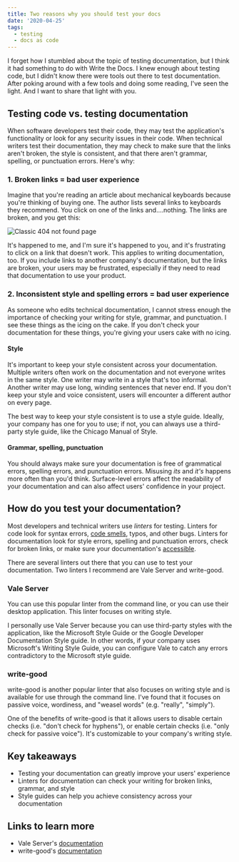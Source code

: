 ```yaml
---
title: Two reasons why you should test your docs
date: '2020-04-25'
tags:
  - testing
  - docs as code
---
```

I forget how I stumbled about the topic of testing documentation, but I think it had something to do with Write the Docs. I knew enough about testing code, but I didn't know there were tools out there to test documentation. After poking around with a few tools and doing some reading, I've seen the light. And I want to share that light with you. 

## Testing code vs. testing documentation

When software developers test their code, they may test the application's functionality or look for any security issues in their code. When technical writers test their documentation, they may check to make sure that the links aren't broken, the style is consistent, and that there aren't grammar, spelling, or punctuation errors. Here's why:

### 1. Broken links = bad user experience

Imagine that you're reading an article about mechanical keyboards because you're thinking of buying one. The author lists several links to keyboards they recommend. You click on one of the links and....nothing. The links are broken, and you get this:

![Classic 404 not found page](/images/404-not-found.png)

It's happened to me, and I'm sure it's happened to you, and it's frustrating to click on a link that doesn't work. This applies to writing documentation, too. If you include links to another company's documentation, but the links are broken, your users may be frustrated, especially if they need to read that documentation to use your product. 

### 2. Inconsistent style and spelling errors = bad user experience

As someone who edits technical documentation, I cannot stress enough the importance of checking your writing for style, grammar, and punctuation. I see these things as the icing on the cake. If you don't check your documentation for these things, you're giving your users cake with no icing.

#### Style

It's important to keep your style consistent across your documentation. Multiple writers often work on the documentation and not everyone writes in the same style. One writer may write in a style that's too informal. Another writer may use long, winding sentences that never end.  If you don't keep your style and voice consistent, users will encounter a different author on every page. 

The best way to keep your style consistent is to use a style guide. Ideally, your company has one for you to use; if not, you can always use a third-party style guide, like the Chicago Manual of Style.

#### Grammar, spelling, punctuation

You should always make sure your documentation is free of grammatical errors, spelling errors, and punctuation errors. Misusing *its* and *it's* happens more often than you'd think. Surface-level errors affect the readability of your documentation and can also affect users' confidence in your project.

## How do you test your documentation?

Most developers and technical writers use *linters* for testing. Linters for code look for syntax errors, [code smells](https://martinfowler.com/bliki/CodeSmell.html), typos, and other bugs. Linters for documentation look for style errors, spelling and punctuation errors, check for broken links, or make sure your documentation's [accessible](https://www.uxmatters.com/mt/archives/2016/08/accessible-documentation.php).

There are several linters out there that you can use to test your documentation. Two linters I recommend are Vale Server and write-good.

### Vale Server 

You can use this popular linter from the command line, or you can use their desktop application. This linter focuses on writing style. 

I personally use Vale Server because you can use third-party styles with the application, like the Microsoft Style Guide or the Google Developer Documentation Style guide. In other words, if your company uses Microsoft's Writing Style Guide, you can configure Vale to catch any errors contradictory to the Microsoft style guide.

### write-good

write-good is another popular linter that also focuses on writing style and is available for use through the command line. I've found that it focuses on passive voice, wordiness, and "weasel words" (e.g. "really", "simply"). 

One of the benefits of write-good is that it allows users to disable certain checks (i.e. "don't check for hyphens"), or enable certain checks (i.e. "only check for passive voice"). It's customizable to your company's writing style.

## Key takeaways

* Testing your documentation can greatly improve your users' experience
* Linters for documentation can check your writing for broken links, grammar, and style
* Style guides can help you achieve consistency across your documentation

## Links to learn more

- Vale Server's [documentation](https://errata-ai.github.io/vale-server/docs/about.html)
- write-good's [documentation](https://github.com/btford/write-good)
